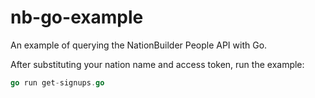 nb-go-example
=============

An example of querying the NationBuilder People API with Go.

After substituting your nation name and access token, run the example:

```go
go run get-signups.go
```

